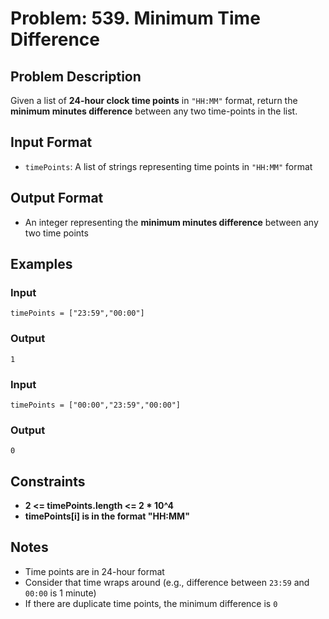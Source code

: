 
# Problem: 539. Minimum Time Difference

## Problem Description
Given a list of **24-hour clock time points** in `"HH:MM"` format, return the **minimum minutes difference** between any two time-points in the list.

## Input Format
- `timePoints`: A list of strings representing time points in `"HH:MM"` format

## Output Format
- An integer representing the **minimum minutes difference** between any two time points

## Examples

### Input

`timePoints = ["23:59","00:00"]`<br/>

### Output

`1`

### Input

`timePoints = ["00:00","23:59","00:00"]`<br/>

### Output

`0`

## Constraints
- **2 <= timePoints.length <= 2 * 10^4**
- **timePoints[i] is in the format "HH:MM"**

## Notes
- Time points are in 24-hour format
- Consider that time wraps around (e.g., difference between `23:59` and `00:00` is 1 minute)
- If there are duplicate time points, the minimum difference is `0`


